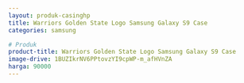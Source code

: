 ```yaml
---
layout: produk-casinghp
title: Warriors Golden State Logo Samsung Galaxy S9 Case
categories: samsung

# Produk
product-title: Warriors Golden State Logo Samsung Galaxy S9 Case
image-drive: 1BUZIkrNV6PPtovzYI9cpWP-m_afHVnZA
harga: 90000
---
```

